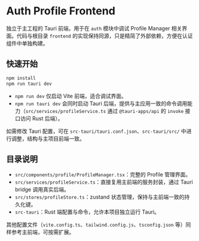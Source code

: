 # Auth Profile Frontend

独立于主工程的 Tauri 前端，用于在 `auth` 模块中调试 Profile Manager 相关界面。代码与根目录 `frontend` 的实现保持同源，只是精简了外部依赖，方便在认证组件中单独构建。

## 快速开始

```bash
npm install
npm run tauri dev
```

- `npm run dev` 仅启动 Vite 前端，适合调试界面。
- `npm run tauri dev` 会同时启动 Tauri 后端，提供与主应用一致的命令调用能力（`src/services/profileService.ts` 通过 `@tauri-apps/api` 的 `invoke` 接口访问 Rust 后端）。

如需修改 Tauri 配置，可在 `src-tauri/tauri.conf.json`、`src-tauri/src/` 中进行调整，结构与主项目前端一致。

## 目录说明

- `src/components/profile/ProfileManager.tsx`：完整的 Profile 管理界面。
- `src/services/profileService.ts`：直接复用主前端的服务封装，通过 Tauri bridge 调用真实后端。
- `src/stores/profileStore.ts`：zustand 状态管理，保持与主前端一致的持久化键。
- `src-tauri`：Rust 端配置与命令，允许本项目独立运行 Tauri。

其他配置文件（`vite.config.ts`、`tailwind.config.js`、`tsconfig.json` 等）同样参考主前端，可按需扩展。
